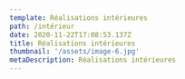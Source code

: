 ```yaml
---
template: Réalisations intérieures
path: /intérieur
date: 2020-11-22T17:08:53.137Z
title: Réalisations intérieures
thumbnail: '/assets/image-6.jpg'
metaDescription: Réalisations intérieures
---
```

